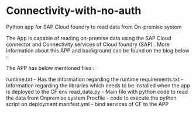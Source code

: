 # Connectivity-with-no-auth
Python app for SAP Cloud foundry to read data from On-premise system

The App is capable of reading on-premise data using the SAP Cloud connector and Connectivity services of Cloud foundry (SAP) .
More information about this APP and background can be found on the blog below :

The APP has below mentioned files :

runtime.txt - Has the information regarding the runtime 
requirements.txt - Information regarding the libraries which needs to be installed when the app is deployed to the CF env
read_data.py - Main file with python code to read the data from Onpremise system
Procflie - code to execute the python script on deployment 
manifest.yml - bind services of CF to the APP
